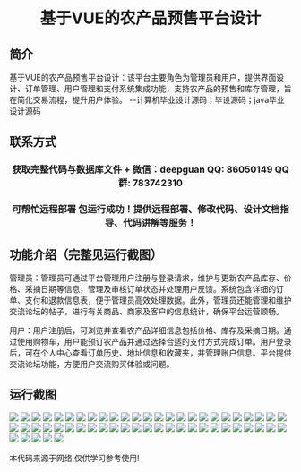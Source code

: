 <p><h1 align="center">基于VUE的农产品预售平台设计</h1></p>

## 简介
基于VUE的农产品预售平台设计：该平台主要角色为管理员和用户，提供界面设计、订单管理、用户管理和支付系统集成功能，支持农产品的预售和库存管理，旨在简化交易流程，提升用户体验。    --计算机毕业设计源码；毕设源码；java毕业设计源码


## 联系方式
<p><h3 align="center">获取完整代码与数据库文件 + 微信：deepguan QQ: 86050149 QQ群: 783742310</h3></p>
<p><h3 align="center">可帮忙远程部署 包运行成功！提供远程部署、修改代码、设计文档指导、代码讲解等服务！</h3></p>

## 功能介绍（完整见运行截图）
管理员：管理员可通过平台管理用户注册与登录请求，维护与更新农产品库存、价格、采摘日期等信息，管理及审核订单状态并处理用户反馈。系统包含详细的订单、支付和退款信息表，便于管理员高效处理数据。此外，管理员还能管理和维护交流论坛的帖子，进行有关商品、商家及客户的信息统计，确保平台运营顺畅。

用户：用户注册后，可浏览并查看农产品详细信息包括价格、库存及采摘日期。通过使用购物车，用户能预订农产品并通过选择合适的支付方式完成订单。用户登录后，可在个人中心查看订单历史、地址信息和收藏夹，并管理账户信息。平台提供交流论坛功能，方便用户交流购买体验或问题。


## 运行截图
![](https://bs-1329754181.cos.ap-shanghai.myqcloud.com/spring/VueAgriculturalProductsPreSalePlatformDesign/img/001.jpg)
![](https://bs-1329754181.cos.ap-shanghai.myqcloud.com/spring/VueAgriculturalProductsPreSalePlatformDesign/img/002.jpg)
![](https://bs-1329754181.cos.ap-shanghai.myqcloud.com/spring/VueAgriculturalProductsPreSalePlatformDesign/img/003.jpg)
![](https://bs-1329754181.cos.ap-shanghai.myqcloud.com/spring/VueAgriculturalProductsPreSalePlatformDesign/img/004.jpg)
![](https://bs-1329754181.cos.ap-shanghai.myqcloud.com/spring/VueAgriculturalProductsPreSalePlatformDesign/img/005.jpg)
![](https://bs-1329754181.cos.ap-shanghai.myqcloud.com/spring/VueAgriculturalProductsPreSalePlatformDesign/img/006.jpg)
![](https://bs-1329754181.cos.ap-shanghai.myqcloud.com/spring/VueAgriculturalProductsPreSalePlatformDesign/img/007.jpg)
![](https://bs-1329754181.cos.ap-shanghai.myqcloud.com/spring/VueAgriculturalProductsPreSalePlatformDesign/img/008.jpg)
![](https://bs-1329754181.cos.ap-shanghai.myqcloud.com/spring/VueAgriculturalProductsPreSalePlatformDesign/img/009.jpg)
![](https://bs-1329754181.cos.ap-shanghai.myqcloud.com/spring/VueAgriculturalProductsPreSalePlatformDesign/img/010.jpg)
![](https://bs-1329754181.cos.ap-shanghai.myqcloud.com/spring/VueAgriculturalProductsPreSalePlatformDesign/img/011.jpg)
![](https://bs-1329754181.cos.ap-shanghai.myqcloud.com/spring/VueAgriculturalProductsPreSalePlatformDesign/img/012.jpg)
![](https://bs-1329754181.cos.ap-shanghai.myqcloud.com/spring/VueAgriculturalProductsPreSalePlatformDesign/img/013.jpg)
![](https://bs-1329754181.cos.ap-shanghai.myqcloud.com/spring/VueAgriculturalProductsPreSalePlatformDesign/img/014.jpg)
![](https://bs-1329754181.cos.ap-shanghai.myqcloud.com/spring/VueAgriculturalProductsPreSalePlatformDesign/img/015.jpg)
![](https://bs-1329754181.cos.ap-shanghai.myqcloud.com/spring/VueAgriculturalProductsPreSalePlatformDesign/img/016.jpg)
![](https://bs-1329754181.cos.ap-shanghai.myqcloud.com/spring/VueAgriculturalProductsPreSalePlatformDesign/img/017.jpg)
![](https://bs-1329754181.cos.ap-shanghai.myqcloud.com/spring/VueAgriculturalProductsPreSalePlatformDesign/img/018.jpg)
![](https://bs-1329754181.cos.ap-shanghai.myqcloud.com/spring/VueAgriculturalProductsPreSalePlatformDesign/img/019.jpg)
![](https://bs-1329754181.cos.ap-shanghai.myqcloud.com/spring/VueAgriculturalProductsPreSalePlatformDesign/img/020.jpg)
![](https://bs-1329754181.cos.ap-shanghai.myqcloud.com/spring/VueAgriculturalProductsPreSalePlatformDesign/img/021.jpg)
![](https://bs-1329754181.cos.ap-shanghai.myqcloud.com/spring/VueAgriculturalProductsPreSalePlatformDesign/img/022.jpg)
![](https://bs-1329754181.cos.ap-shanghai.myqcloud.com/spring/VueAgriculturalProductsPreSalePlatformDesign/img/023.jpg)
![](https://bs-1329754181.cos.ap-shanghai.myqcloud.com/spring/VueAgriculturalProductsPreSalePlatformDesign/img/024.jpg)
![](https://bs-1329754181.cos.ap-shanghai.myqcloud.com/spring/VueAgriculturalProductsPreSalePlatformDesign/img/025.jpg)
![](https://bs-1329754181.cos.ap-shanghai.myqcloud.com/spring/VueAgriculturalProductsPreSalePlatformDesign/img/026.jpg)
![](https://bs-1329754181.cos.ap-shanghai.myqcloud.com/spring/VueAgriculturalProductsPreSalePlatformDesign/img/027.jpg)
![](https://bs-1329754181.cos.ap-shanghai.myqcloud.com/spring/VueAgriculturalProductsPreSalePlatformDesign/img/028.jpg)
![](https://bs-1329754181.cos.ap-shanghai.myqcloud.com/spring/VueAgriculturalProductsPreSalePlatformDesign/img/029.jpg)
![](https://bs-1329754181.cos.ap-shanghai.myqcloud.com/spring/VueAgriculturalProductsPreSalePlatformDesign/img/030.jpg)
![](https://bs-1329754181.cos.ap-shanghai.myqcloud.com/spring/VueAgriculturalProductsPreSalePlatformDesign/img/031.jpg)
![](https://bs-1329754181.cos.ap-shanghai.myqcloud.com/spring/VueAgriculturalProductsPreSalePlatformDesign/img/032.jpg)
![](https://bs-1329754181.cos.ap-shanghai.myqcloud.com/spring/VueAgriculturalProductsPreSalePlatformDesign/img/033.jpg)
![](https://bs-1329754181.cos.ap-shanghai.myqcloud.com/spring/VueAgriculturalProductsPreSalePlatformDesign/img/034.jpg)
![](https://bs-1329754181.cos.ap-shanghai.myqcloud.com/spring/VueAgriculturalProductsPreSalePlatformDesign/img/035.jpg)
![](https://bs-1329754181.cos.ap-shanghai.myqcloud.com/spring/VueAgriculturalProductsPreSalePlatformDesign/img/036.jpg)
![](https://bs-1329754181.cos.ap-shanghai.myqcloud.com/spring/VueAgriculturalProductsPreSalePlatformDesign/img/037.jpg)
![](https://bs-1329754181.cos.ap-shanghai.myqcloud.com/spring/VueAgriculturalProductsPreSalePlatformDesign/img/038.jpg)
![](https://bs-1329754181.cos.ap-shanghai.myqcloud.com/spring/VueAgriculturalProductsPreSalePlatformDesign/img/039.jpg)
![](https://bs-1329754181.cos.ap-shanghai.myqcloud.com/spring/VueAgriculturalProductsPreSalePlatformDesign/img/040.jpg)
![](https://bs-1329754181.cos.ap-shanghai.myqcloud.com/spring/VueAgriculturalProductsPreSalePlatformDesign/img/041.jpg)
![](https://bs-1329754181.cos.ap-shanghai.myqcloud.com/spring/VueAgriculturalProductsPreSalePlatformDesign/img/042.jpg)
![](https://bs-1329754181.cos.ap-shanghai.myqcloud.com/spring/VueAgriculturalProductsPreSalePlatformDesign/img/043.jpg)
![](https://bs-1329754181.cos.ap-shanghai.myqcloud.com/spring/VueAgriculturalProductsPreSalePlatformDesign/img/044.jpg)
![](https://bs-1329754181.cos.ap-shanghai.myqcloud.com/spring/VueAgriculturalProductsPreSalePlatformDesign/img/045.jpg)
![](https://bs-1329754181.cos.ap-shanghai.myqcloud.com/spring/VueAgriculturalProductsPreSalePlatformDesign/img/046.jpg)
![](https://bs-1329754181.cos.ap-shanghai.myqcloud.com/spring/VueAgriculturalProductsPreSalePlatformDesign/img/047.jpg)
![](https://bs-1329754181.cos.ap-shanghai.myqcloud.com/spring/VueAgriculturalProductsPreSalePlatformDesign/img/048.jpg)
![](https://bs-1329754181.cos.ap-shanghai.myqcloud.com/spring/VueAgriculturalProductsPreSalePlatformDesign/img/049.jpg)
![](https://bs-1329754181.cos.ap-shanghai.myqcloud.com/spring/VueAgriculturalProductsPreSalePlatformDesign/img/050.jpg)
![](https://bs-1329754181.cos.ap-shanghai.myqcloud.com/spring/VueAgriculturalProductsPreSalePlatformDesign/img/051.jpg)
![](https://bs-1329754181.cos.ap-shanghai.myqcloud.com/spring/VueAgriculturalProductsPreSalePlatformDesign/img/052.jpg)
![](https://bs-1329754181.cos.ap-shanghai.myqcloud.com/spring/VueAgriculturalProductsPreSalePlatformDesign/img/053.jpg)
![](https://bs-1329754181.cos.ap-shanghai.myqcloud.com/spring/VueAgriculturalProductsPreSalePlatformDesign/img/054.jpg)
![](https://bs-1329754181.cos.ap-shanghai.myqcloud.com/spring/VueAgriculturalProductsPreSalePlatformDesign/img/055.jpg)

<p>本代码来源于网络,仅供学习参考使用!</p>
